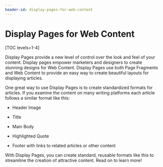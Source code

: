 ```yaml
---
header-id: display-pages-for-web-content
---
```


# Display Pages for Web Content

[TOC levels=1-4]

Display Pages provide a new level of control over the look and feel of your
content. Display pages empower marketers and designers to create stunning
designs for Web Content. Display Pages use both Page Fragments and Web Content
to provide an easy way to create beautiful layouts for displaying articles.

One great way to use Display Pages is to create standardized formats for 
articles. If you examine the content on many writing platforms each article
follows a similar format like this:

-  Header Image

-  Title

-  Main Body

-  Highlighted Quote
 
-  Footer with links to related articles or other content

With Display Pages, you can create standard, reusable formats like this to 
streamline the creation of attractive content. Read on to learn more!
